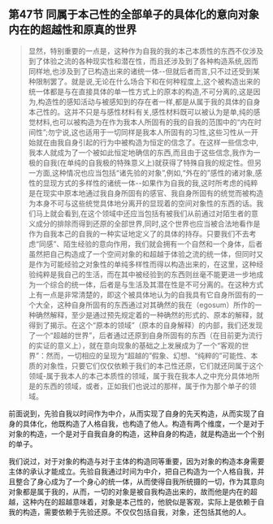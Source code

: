<h2>第47节 同属于本己性的全部单子的具体化的意向对象内在的超越性和原真的世界</h2><blockquote data-pid="_mAgcJUn">显然，特别重要的一点是，这种作为自我的我的本己本质性的东西不仅涉及到了体验之流的各种现实性和潜在性，而且还涉及到了各种构造系统,因而同样地,也涉及到了已构造出来的诸统一体--但就后者而言,只不过还受到某种限制罢了。就是说,无论在什么场合下和在何种程度上,这个被构造出来的统一体都是与在直接具体的单一性方式上的原本的构造,不可分离的,这是因为,构造性的感知活动与被感知到的存在者一样,都是从属于我的具体的自身本己性的。这并不只是与感性材料有关,感性材料既可以被认为是单,纯的感觉材料,也可以被构造为在作为我本人所固有的我的自我的范围中的“内在时间性”;勿宁说,这也适用于一切同样是我本人所固有的习性,这些习性从一开始就在由我自身引起的行为中被构造为恒定的信念了。在这样一些信念中,我本人就成为了一个被如此恒定地确信的东西,而且由于这些信念,我作为一极的自我(在单纯的自我极的特殊意义上)就获得了特殊自我的规定性。但另一方面,这种情况也应当包括“诸先验的对象”,例如,“外在的”感性的诸对象,感性的显现方式的多样性的诸统一体--如果作为自我的我,这时所考虑的纯粹是在现实中原本地通过我自身所固有的感官、我自身所固有的统觉而被构造为本身不可与这些统觉具体地分离开的显现着的空间对象性的东西的话。我们马上就会看到,在这个领域中还应当包括有被我们从前通过对陌生者的意义成分的排除而得到还原的全部世界,同时,这个世界也应当被合法地看作是作为自我本己的自我的一种实证地定义了的具体的持存。只要我们不去考虑“同感”、陌生经验的意向作用，我们就会拥有一个自然和一个身体，后者虽然把自己构造成了一个空间对象的和超越于体验之流的统一体，但同时又是作为可能经验之对象性的单纯多样性而得以构造出来的，在这里，这种经验纯粹是我自己的生活，而在其中被经验到的东西则丝毫不能更进一步地成为一个综合的统一体，后者是与生活及其潜在性是不可分离的。在这种方式上有一点是非常清楚的，即这个被具体地认为的自我具有它自身所固有的一个大全，这种自身所固有的东西通过对其确然的我在（egosum）所作的一种确然解释，至少是通过预先规定着的一种确然的形式的、原本的解释，就得到了揭示。在这个“原本的领域”（原本的自身解释）的内部，我们还发现了一个“超越的世界”，后者通过还原到自身所固有的东西（在目前更为流行的实证的意义上），就在意向现象的基础之上发展成为了一个“客观的世界”：然而，一切相应的呈现为“超越的”假象、幻想、“纯粹的”可能性、本质的对象性，只要它们仅仅依赖于我们的本己性还原，它们就还同属于这个领域-属于我本人的本己本质性的领域，属于我在我本人之中充分具体地所是的东西的领域，或者，正如我们也说过的那样，属于作为那个单子的领域。</blockquote><p data-pid="D7m828E8">前面说到，先验自我以时间作为中介，从而实现了自身的先天构造，从而实现了自身的具体化，他既构造了人格自我，也构造了他人。构造有两个维度，一个是对于对象的构造，一个是对于自我自身的构造，这种自身的构造，就是构造出一个个别的单子。</p><p data-pid="3eCREts8">我们说过，对于对象的构造与对于主体的构造同等重要，因为对象的构造本身需要主体的承认才能成立。先验自我通过时间为中介，把自己构造为一个人格自我，并且整合了身心成为了一个身心的统一体，从而使得自我所统摄的一切，作为其意向对象都是属于我的，从而，一切的对象是被自我构造出来的，故而他是内在的超越，这种内在的超越意味着，对象是本己性的，他貌似是客观，实际上是依赖于自我的构造，需要依赖于先验还原。不仅仅包括自我，对象，还包括其他的人。</p><p></p>